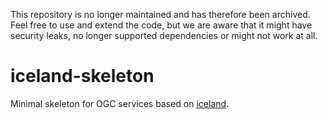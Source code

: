 
This repository is no longer maintained and has therefore been archived. Feel free to use and extend the code, but we are aware that it might have security leaks, no longer supported dependencies or might not work at all.

# iceland-skeleton

Minimal skeleton for OGC services based on [iceland](https://github.com/52North/iceland).
